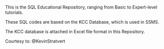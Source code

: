This is the SQL Educational Repository, ranging from Basic to Expert-level tutorials.

These SQL codes are based on the KCC Database, which is used in SSMS.  

The KCC database is attached in Excel file format in this Repository.

Courtesy to: @KevinStratvert

